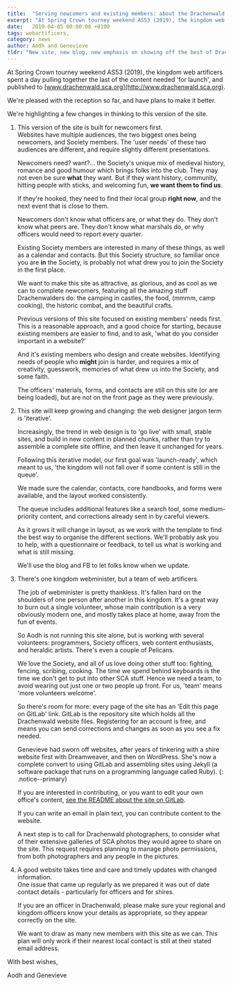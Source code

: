```yaml
---
title:  "Serving newcomers and existing members: about the Drachenwald website, AS 53"
excerpt: "At Spring Crown tourney weekend AS53 (2019), the kingdom web artificers spent a day pulling together the last of the content needed 'for launch', and published to www.drachenwald.sca.org. We're pleased with the reception so far, and have plans to make it better."
date:   2019-04-05 00:00:00 +0100
tags: webartificers, 
category: news
author: Aodh and Genevieve
tldr: "New site, new blog, new emphasis on showing off the best of Drachenwald."
---
```

At Spring Crown tourney weekend AS53 (2019), the kingdom web artificers spent a day pulling together the last of the content needed 'for launch', and published to [www.drachenwald.sca.org](http://www.drachenwald.sca.org).
 
We're pleased with the reception so far, and have plans to make it better.
 
We're highlighting a few changes in thinking to this version of the site.
 
1. This version of the site is built for newcomers first.  
   Websites have multiple audiences, the two biggest ones being newcomers, and Society members. The 'user needs' of these two audiences are different, and require slightly different presentations. 
 
   Newcomers need? want?... the Society's unique mix of medieval history, romance and good humour which brings folks into the club. They may not even be sure __what__ they want. But if they want history, community, hitting people with sticks, and welcoming fun, __we want them to find us__.   
 
   If they're hooked, they need to find their local group __right now__, and the next event that is close to them.  
 
   Newcomers don't know what officers are, or what they do. They don't know what peers are. They don't know what marshals do, or why officers would need to report every quarter.  

   Existing Society members are interested in many of these things, as well as a calendar and contacts.  But this Society structure, so familiar once you are __in__ the  Society, is probably not what drew you to join the Society in the first place.  
    
   We want to make this site as attractive, as glorious, and as cool as we can to complete newcomers, featuring all the amazing stuff Drachenwalders do: the camping in castles, the food, (mmmm, camp cooking), the historic combat, and the beautiful crafts.  
 
   Previous versions of this site focused on existing members' needs first. This is a reasonable approach, and a good choice for starting, because existing members are easier to find, and to ask, 'what do you consider important in a website?' 
   
   And it's existing members who design and create websites. Identifying needs of people who __might__ join is harder, and requires a mix of creativity, guesswork, memories of what drew us into the Society, and some faith.  
   
   The officers' materials, forms, and contacts are still on this site (or are being loaded), but are not on the front page as they were previously.  
   
2. This site will keep growing and changing: the web designer jargon term is 'iterative'.  

   Increasingly, the trend in web design is to 'go live' with small, stable sites, and build in new content in planned chunks, rather than try to assemble a complete site offline, and then leave it unchanged for years. 
 
   Following this iterative model, our first goal was 'launch-ready', which meant to us, 'the kingdom will not fall over if some content is still in the queue'. 

   We made sure the calendar, contacts, core handbooks, and forms were available, and the layout worked consistently. 

   The queue includes additional features like a search tool, some medium-priority content, and corrections already sent in by careful viewers.  
   
   As it grows it will change in layout, as we work with the template to find the best way to organise the different sections. We'll probably ask you to help, with a questionnaire or feedback, to tell us what is working and what is still missing. 
   
   We'll use the blog and FB to let folks know when we update.  
   
3. There's one kingdom webminister, but a team of web artificers.  

   The job of webminister is pretty thankless. It's fallen hard on the shoulders of one person after another in this kingdom. It's a great way to burn out a single volunteer, whose main contribution is a very obviously modern one, and mostly takes place at home, away from the fun of events.   
   
   So Aodh is not running this site alone, but is working with several volunteers: programmers, Society officers, web content enthusiasts, and heraldic artists. There's even a couple of Pelicans.  

   We love the Society, and all of us love doing other stuff too: fighting, fencing, scribing, cooking. The time we spend behind keyboards is the time we don't get to put into other SCA stuff.  Hence we need a team, to avoid wearing out just one or two people up front. For us, 'team' means 'more volunteers welcome'.

   So there's room for more: every page of the site has an 'Edit this page on GitLab' link. GitLab is the repository site which holds all the Drachenwald website files. Registering for an account is free, and means you can send corrections and changes as soon as you see a fix needed.

   Genevieve had sworn off websites, after years of tinkering with a shire website first with Dreamweaver, and then on WordPress. She's now a complete convert to using GitLab and assembling sites using Jekyll (a software package that runs on a programming language called Ruby). 
   {: .notice--primary}  
   
   If you are interested in contributing, or you want to edit your own office's content, [see the README about the site on GitLab](https://gitlab.com/sca-drachenwald/sca-drachenwald.gitlab.io/blob/staging/README.md).   
   
   If you can write an email in plain text, you can contribute content to the website.
   
   A next step is to call for Drachenwald photographers, to consider what of their extensive galleries of SCA photos they would agree to share on the site. This request requires planning to manage photo permissions, from both photographers and any people in the pictures. 
   
4. A good website takes time and care and timely updates with changed information.  
   One issue that came up regularly as we prepared it was out of date contact details - particularly for officers and for shires. 

   If you are an officer in Drachenwald, please make sure your regional and kingdom officers know your details as appropriate, so they appear correctly on the site. 

   We want to draw as many new members with this site as we can. This plan will only work if their nearest local contact is still at their stated email address.   
   
 With best wishes, 
 
 Aodh and Genevieve
   